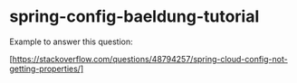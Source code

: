 # spring-config-baeldung-tutorial

Example to answer this question:

[https://stackoverflow.com/questions/48794257/spring-cloud-config-not-getting-properties/]
